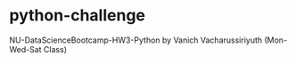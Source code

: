 # python-challenge
NU-DataScienceBootcamp-HW3-Python
by Vanich Vacharussiriyuth
(Mon-Wed-Sat Class)
